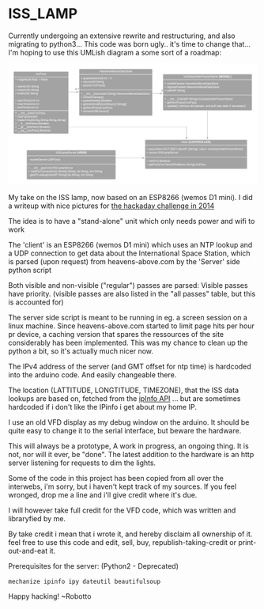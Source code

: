 ISS_LAMP
========

Currently undergoing an extensive rewrite and restructuring, and also migrating to python3... This code was born ugly.. it's time to change that... I'm hoping to use this UMLish diagram a some sort of a roadmap:

![UML roadmap](ISS_LAMP_SERVER.png)


My take on the ISS lamp, now based on an ESP8266 (wemos D1 mini). I did a writeup with nice pictures for [the hackaday challenge in 2014](http://hackaday.io/project/2026-iss-lamp-ntp-clock-artpiece)

The idea is to have a "stand-alone" unit which only needs power and wifi to work

The 'client' is an ESP8266 (wemos D1 mini) which uses an NTP lookup and a UDP connection to get data about the International Space Station,
which is parsed (upon request) from heavens-above.com by the 'Server' side python script

Both visible and non-visible ("regular") passes are parsed:
Visible passes have priority. (visible passes are also listed in the "all passes" table, but this is accounted for)

The server side script is meant to be running in eg. a screen session on a linux machine.
Since heavens-above.com started to limit page hits per hour pr device, a caching version that spares the ressources of the site considerably has been implemented. This was my chance to clean up the python a bit, so it's actually much nicer now.

The IPv4 address of the server (and GMT offset for ntp time) is hardcoded into the arduino code. And easily changeable there.

The location (LATTITUDE, LONGTITUDE, TIMEZONE), that the ISS data lookups are based on, fetched from the [ipInfo API](https://github.com/ipinfo/python) ... but are sometimes hardcoded if i don't like the IPinfo i get about my home IP.

I use an old VFD display as my debug window on the arduino. It should be quite easy to change it to the serial interface, but beware the hardware.

This will always be a prototype, A work in progress, an ongoing thing. It is not, nor will it ever, be "done". The latest addition to the hardware is an http server listening for requests to dim the lights.

Some of the code in this project has been copied from all over the interwebs, i'm sorry, but i haven't kept track of my sources. If you feel wronged, drop me a line and i'll give credit where it's due.

I will however take full credit for the VFD code, which was written and libraryfied by me.

By take credit i mean that i wrote it, and hereby disclaim all ownership of it. feel free to use this code and edit, sell, buy, republish-taking-credit or print-out-and-eat it.

Prerequisites for the server: (Python2 - Deprecated)

```bash
mechanize ipinfo ipy dateutil beautifulsoup 
```

Happy hacking!
~Robotto
